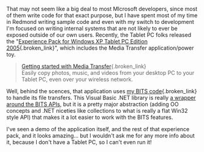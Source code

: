 That may not seem like a big deal to most MIcrosoft developers, since most of them write code for that exact purpose, but I have spent most of my time in Redmond writing sample code and even with my switch to development I'm focused on writing internal systems that are not likely to ever be exposed outside of our own users. Recently, the Tablet PC folks released the "[Experience Pack for Windows XP Tablet PC Edition 2005](http://www.microsoft.com/windowsxp/downloads/tabletpc/experiencepack/default.mspx){.broken_link}", which includes the Media Transfer application/power toy.

> [Getting started with Media Transfer](http://www.microsoft.com/windowsxp/using/tabletpc/experiencepack/mediatransfer.mspx){.broken_link}  
> <emphasis>Easily copy photos, music, and videos from your desktop PC to your Tablet PC, even over your wireless network.</emphasis>

Well, behind the scences, that application uses [my BITS code](http://www.duncanmackenzie.net/pull.aspx?pageToPull=http://msdn.microsoft.com/library/default.asp?url=/library/en-us/dncodefun/html/code4fun02282003.asp){.broken_link} to handle its file transfers. This Visual Basic .NET library is really [a wrapper around the BITS APIs](http://msdn.microsoft.com/library/default.asp?url=/library/en-us/dnwxp/html/WinXP_BITS.asp?frame=true), but it is a pretty major abstraction (adding OO concepts and .NET niceties like collections to what is really a flat Win32 style API) that makes it a lot easier to work with the BITS features.

I've seen a demo of the application itself, and the rest of that experience pack, and it looks amazing... but I wouldn't ask me for any more info about it, because I don't have a Tablet PC, so I can't even run it!